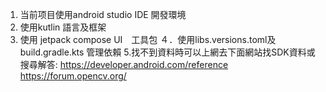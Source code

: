 1. 当前项目使用android studio IDE 開發環境
2. 使用kutlin 語言及框架
3. 使用 jetpack compose UI　工具包
４．使用libs.versions.toml及build.gradle.kts 管理依賴
5.找不到資料時可以上網去下面網站找SDK資料或搜尋解答:
https://developer.android.com/reference
https://forum.opencv.org/